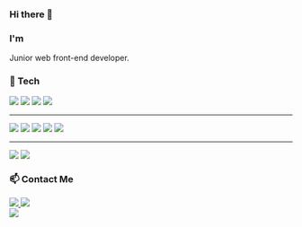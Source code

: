 ### Hi there 👋

### I'm
Junior web front-end developer.

### 💎 Tech
<span>
<img src="https://img.shields.io/badge/html5-E34F26?style=flat&logo=html5&logoColor=white" />
<img src="https://img.shields.io/badge/css3-1572B6?style=flat&logo=css3&logoColor=white" />
<img src="https://img.shields.io/badge/JavaScript-F7DF1E?style=flat&logo=JavaScript&logoColor=white" />
<img src="https://img.shields.io/badge/TypeScript-3178C6?style=flat-square&logo=TypeScript&logoColor=white"/>
<hr/>
<img src="https://img.shields.io/badge/react-61DAFB?style=flat&logo=react&logoColor=white" />
<img src="https://img.shields.io/badge/nextdotjs-000000?style=flat&logo=nextdotjs&logoColor=white" />
<img src="https://img.shields.io/badge/recoil-3578E5?style=flat&logo=recoil&logoColor=white" />
<img src="https://img.shields.io/badge/styledcomponents-DB7093?style=flat&logo=styledcomponents&logoColor=white" />
<img src="https://img.shields.io/badge/tailwindcss-06B6D4?style=flat&logo=tailwindcss&logoColor=white" />
<hr/>
<img src="https://img.shields.io/badge/Visual%20Studio%20Code-007ACC?style=flat&logo=VisualStudioCode&logoColor=white" />
<img src="https://img.shields.io/badge/GitHub-181717?style=flat&logo=GitHub&logoColor=white" />
</span>

### 📫 Contact Me
<a href="https://velog.io/@frontendohs">
	<img src="https://img.shields.io/badge/Blog-FF9800?style=flat&logo=Blogger&logoColor=white" />
</a>
<a href="mailto:ohs6006@gmail.com">
	<img src="https://img.shields.io/badge/Mail-30B980?style=flat&logo=Gmail&logoColor=white" />
</a>
<div>
   <img src="https://github-readme-stats.vercel.app/api/top-langs/?username=osh6006&layout=compact">
</div>


